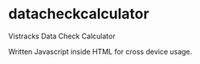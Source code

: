 # datacheckcalculator

Vistracks Data Check Calculator

Written Javascript inside HTML for cross device usage.

